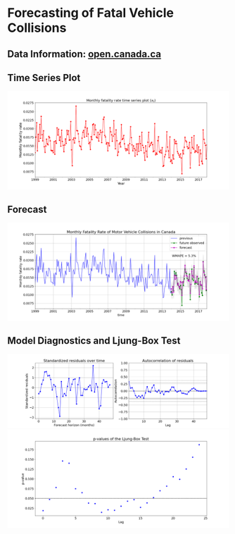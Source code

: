 # Forecasting of Fatal Vehicle Collisions

## Data Information: [open.canada.ca](https://open.canada.ca/data/en/dataset/1eb9eba7-71d1-4b30-9fb1-30cbdab7e63a)

## Time Series Plot

![fig](fatality-forecast/images/ts.png)

## Forecast

![fig](fatality-forecast/images/gpr.png)

## Model Diagnostics and Ljung-Box Test
![fig](fatality-forecast/images/figdg.png)
![fig](fatality-forecast/images/figlb.png)